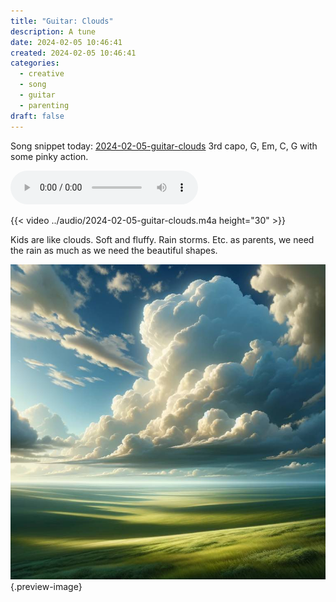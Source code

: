 ```yaml
---
title: "Guitar: Clouds"
description: A tune
date: 2024-02-05 10:46:41
created: 2024-02-05 10:46:41
categories:
  - creative
  - song
  - guitar
  - parenting
draft: false
---
```

Song snippet today: [2024-02-05-guitar-clouds](../audio/2024-02-05-guitar-clouds.m4a) 3rd capo, G, Em, C, G with some pinky action. 

![2024-02-05-guitar-clouds](../audio/2024-02-05-guitar-clouds.m4a)

{{< video  ../audio/2024-02-05-guitar-clouds.m4a height="30" >}}

Kids are like clouds. Soft and fluffy. Rain storms. Etc. as parents, we need the rain as much as we need the beautiful shapes. 

![Clouds](../img/dalle-clouds-over-a-field.jpeg){.preview-image}


